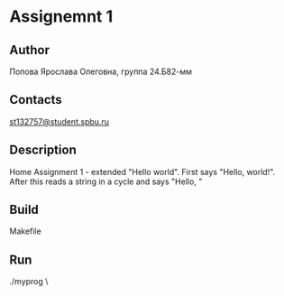 # Assignemnt 1
## Author
Попова Ярослава Олеговна, группа 24.Б82-мм
## Contacts
st132757@student.spbu.ru
## Description
Home Assignment 1 - extended "Hello world". First says "Hello, world!". After this reads a string in a cycle and says "Hello, <string>" 
## Build 
 Makefile
## Run
 ./myprog \
